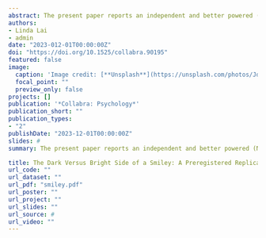 ```yaml
---
abstract: The present paper reports an independent and better powered (N = 847 vs. N = 85) replication of Experiment 3 in Glikson et al. (2018). The authors of the original study reported support for their proposition that due to perceptions of (in)appropriateness, the use of smileys may backfire and produce less favorable perceptions of competence in a formal work-related setting, yet more favorable perceptions of warmth in an informal work-related setting. Our results, in contrast, indicated that smileys produce a negative effect on perceptions of competence and a positive effect on perceptions of warmth, regardless of the level of formality. Moreover, our results did not support the reported moderated mediation model involving perceptions of appropriateness. Potential explanations for the discrepancies in results are discussed. We provide data, code, and materials on https://osf.io/n7yc4/.
authors:
- Linda Lai
- admin
date: "2023-012-01T00:00:00Z"
doi: "https://doi.org/10.1525/collabra.90195"
featured: false
image:
  caption: 'Image credit: [**Unsplash**](https://unsplash.com/photos/JdtUKqGdqw8)'
  focal_point: ""
  preview_only: false
projects: []
publication: '*Collabra: Psychology*'
publication_short: ""
publication_types:
- "2"
publishDate: "2023-12-01T00:00:00Z"
slides: #
summary: The present paper reports an independent and better powered (N = 847 vs. N = 85) replication of Experiment 3 in Glikson et al. (2018). The authors of the original study reported support for their proposition that due to perceptions of (in)appropriateness, the use of smileys may backfire and produce less favorable perceptions of competence in a formal work-related setting, yet more favorable perceptions of warmth in an informal work-related setting. Our results, in contrast, indicated that smileys produce a negative effect on perceptions of competence and a positive effect on perceptions of warmth, regardless of the level of formality. Moreover, our results did not support the reported moderated mediation model involving perceptions of appropriateness. Potential explanations for the discrepancies in results are discussed. We provide data, code, and materials on https://osf.io/n7yc4/.

title: The Dark Versus Bright Side of a Smiley: A Preregistered Replication of Experiment 3 in Glikson et al. (2018) “The Dark Side of a Smiley”
url_code: ""
url_dataset: ""
url_pdf: "smiley.pdf"
url_poster: ""
url_project: ""
url_slides: ""
url_source: #
url_video: ""
---
```


